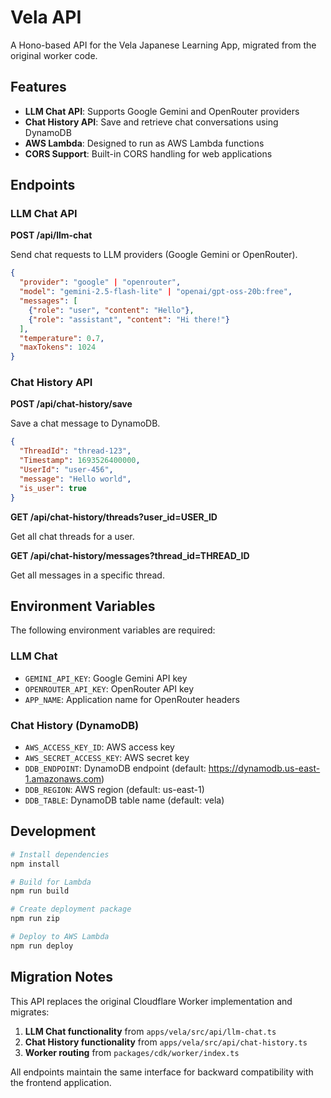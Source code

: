 # Vela API

A Hono-based API for the Vela Japanese Learning App, migrated from the original worker code.

## Features

- **LLM Chat API**: Supports Google Gemini and OpenRouter providers
- **Chat History API**: Save and retrieve chat conversations using DynamoDB
- **AWS Lambda**: Designed to run as AWS Lambda functions
- **CORS Support**: Built-in CORS handling for web applications

## Endpoints

### LLM Chat API

**POST /api/llm-chat**

Send chat requests to LLM providers (Google Gemini or OpenRouter).

```json
{
  "provider": "google" | "openrouter",
  "model": "gemini-2.5-flash-lite" | "openai/gpt-oss-20b:free",
  "messages": [
    {"role": "user", "content": "Hello"},
    {"role": "assistant", "content": "Hi there!"}
  ],
  "temperature": 0.7,
  "maxTokens": 1024
}
```

### Chat History API

**POST /api/chat-history/save**

Save a chat message to DynamoDB.

```json
{
  "ThreadId": "thread-123",
  "Timestamp": 1693526400000,
  "UserId": "user-456",
  "message": "Hello world",
  "is_user": true
}
```

**GET /api/chat-history/threads?user_id=USER_ID**

Get all chat threads for a user.

**GET /api/chat-history/messages?thread_id=THREAD_ID**

Get all messages in a specific thread.

## Environment Variables

The following environment variables are required:

### LLM Chat

- `GEMINI_API_KEY`: Google Gemini API key
- `OPENROUTER_API_KEY`: OpenRouter API key
- `APP_NAME`: Application name for OpenRouter headers

### Chat History (DynamoDB)

- `AWS_ACCESS_KEY_ID`: AWS access key
- `AWS_SECRET_ACCESS_KEY`: AWS secret key
- `DDB_ENDPOINT`: DynamoDB endpoint (default: https://dynamodb.us-east-1.amazonaws.com)
- `DDB_REGION`: AWS region (default: us-east-1)
- `DDB_TABLE`: DynamoDB table name (default: vela)

## Development

```bash
# Install dependencies
npm install

# Build for Lambda
npm run build

# Create deployment package
npm run zip

# Deploy to AWS Lambda
npm run deploy
```

## Migration Notes

This API replaces the original Cloudflare Worker implementation and migrates:

1. **LLM Chat functionality** from `apps/vela/src/api/llm-chat.ts`
2. **Chat History functionality** from `apps/vela/src/api/chat-history.ts`
3. **Worker routing** from `packages/cdk/worker/index.ts`

All endpoints maintain the same interface for backward compatibility with the frontend application.
